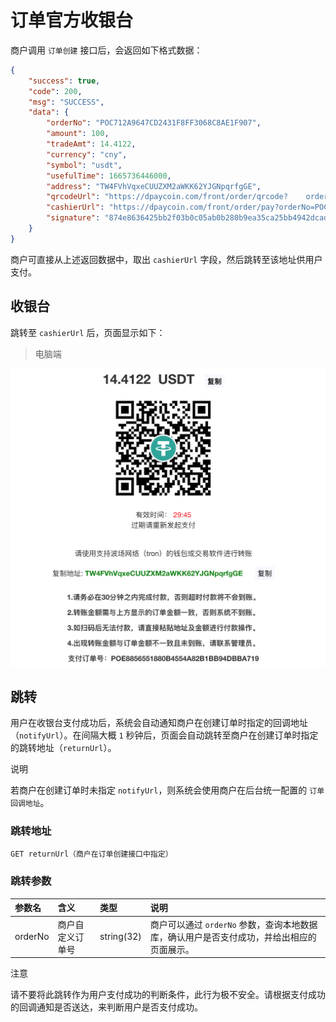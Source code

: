 # 订单官方收银台

商户调用 `订单创建` 接口后，会返回如下格式数据：

```json
{
    "success": true,
    "code": 200,
    "msg": "SUCCESS",
    "data": {
        "orderNo": "POC712A9647CD2431F8FF3068C8AE1F907",
        "amount": 100,
        "tradeAmt": 14.4122,
        "currency": "cny",
        "symbol": "usdt",
        "usefulTime": 1665736446000,
        "address": "TW4FVhVqxeCUUZXM2aWKK62YJGNpqrfgGE",
        "qrcodeUrl": "https://dpaycoin.com/front/order/qrcode?	  orderNo=POC712A9647CD2431F8FF3068C8AE1F907",
        "cashierUrl": "https://dpaycoin.com/front/order/pay?orderNo=POC712A9647CD2431F8FF3068C8AE1F907",
        "signature": "874e8636425bb2f03b0c05ab0b280b9ea35ca25bb4942dcad650a51c0e953a80a3e49b317a51a9875b7af606acda5e607decdbaed3700673de3fed09b569854c0723fc279b4d227bd7241cc61f277b4a193846b9edbaeffd1f19244d30f6ef4e49be98b46df20cf396927073336987e34dd01a68baa837bf9a15239d160507e7"
    }
}
```

商户可直接从上述返回数据中，取出 `cashierUrl` 字段，然后跳转至该地址供用户支付。

## 收银台

跳转至 `cashierUrl` 后，页面显示如下：

> 电脑端

<img src="images/image-20221014111406901.png" alt="image-20221014111406901" style="zoom: 50%;" />



## 跳转

用户在收银台支付成功后，系统会自动通知商户在创建订单时指定的回调地址（`notifyUrl`）。在间隔大概 `1` 秒钟后，页面会自动跳转至商户在创建订单时指定的跳转地址（`returnUrl`）。

说明

若商户在创建订单时未指定 `notifyUrl`，则系统会使用商户在后台统一配置的 `订单回调地址`。

### 跳转地址

```bash
GET returnUrl（商户在订单创建接口中指定）
```

### 跳转参数

| 参数名  | 含义             | 类型       | 说明                                                         |
| :------ | :--------------- | :--------- | :----------------------------------------------------------- |
| orderNo | 商户自定义订单号 | string(32) | 商户可以通过 `orderNo` 参数，查询本地数据库，确认用户是否支付成功，并给出相应的页面展示。 |

注意

请不要将此跳转作为用户支付成功的判断条件，此行为极不安全。请根据支付成功的回调通知是否送达，来判断用户是否支付成功。
